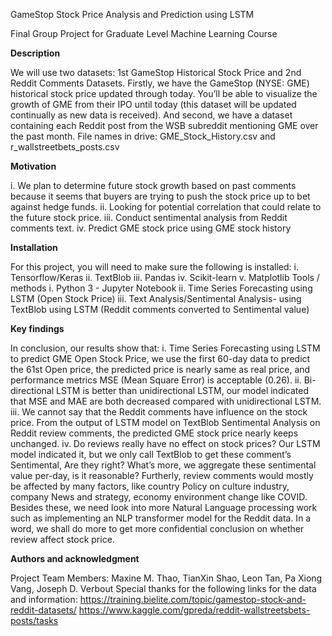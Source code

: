 GameStop Stock Price Analysis and Prediction using LSTM

Final Group Project for Graduate Level Machine Learning Course 

**Description**

We will use two datasets: 1st GameStop Historical Stock Price and 2nd Reddit Comments Datasets. Firstly, we have the GameStop (NYSE: GME) historical stock price updated through today. You’ll be able to visualize the growth of GME from their IPO until today (this dataset will be updated continually as new data is received). And second, we have a dataset containing each Reddit post from the WSB subreddit mentioning GME over the past month.
File names in drive: GME_Stock_History.csv and r_wallstreetbets_posts.csv

**Motivation**

i.	We plan to determine future stock growth based on past comments because it seems that buyers are trying to push the stock price up to bet against hedge funds. 
ii.	Looking for potential correlation that could relate to the future stock price. 
iii.	Conduct sentimental analysis from Reddit comments text.
iv.	Predict GME stock price using GME stock history

**Installation**

For this project, you will need to make sure the following is installed:
i.	Tensorflow/Keras
ii.	TextBlob
iii.	Pandas
iv.	Scikit-learn
v.	Matplotlib
Tools / methods 
i.	Python 3 - Jupyter Notebook
ii.	Time Series Forecasting using LSTM (Open Stock Price)
iii.	Text Analysis/Sentimental Analysis- using TextBlob using LSTM (Reddit comments converted to Sentimental value)

**Key findings**

In conclusion, our results show that:
i.	Time Series Forecasting using LSTM to predict GME Open Stock Price, we use the first 60-day data to predict the 61st Open price, the predicted price is nearly same as real price, and performance metrics MSE (Mean Square Error) is acceptable (0.26). 
ii.	Bi-directional LSTM is better than unidirectional LSTM, our model indicated that MSE and MAE are both decreased compared with unidirectional LSTM.
iii.	We cannot say that the Reddit comments have influence on the stock price. From the output of LSTM model on TextBlob Sentimental Analysis on Reddit review comments, the predicted GME stock price nearly keeps unchanged.
iv.	Do reviews really have no effect on stock prices? Our LSTM model indicated it, but we only call TextBlob to get these comment’s Sentimental, Are they right? What’s more, we aggregate these sentimental value per-day, is it reasonable? Furtherly, review comments would mostly be affected by many factors, like country Policy on culture industry, company News and strategy, economy environment change like COVID. Besides these, we need look into more Natural Language processing work such as implementing an NLP transformer model for the Reddit data. In a word, we shall do more to get more confidential conclusion on whether review affect stock price.

**Authors and acknowledgment**

Project Team Members: Maxine M. Thao, TianXin Shao, Leon Tan, Pa Xiong Vang, Joseph D. Verbout
Special thanks for the following links for the data and information:
https://training.bielite.com/topic/gamestop-stock-and-reddit-datasets/
https://www.kaggle.com/gpreda/reddit-wallstreetsbets-posts/tasks 

